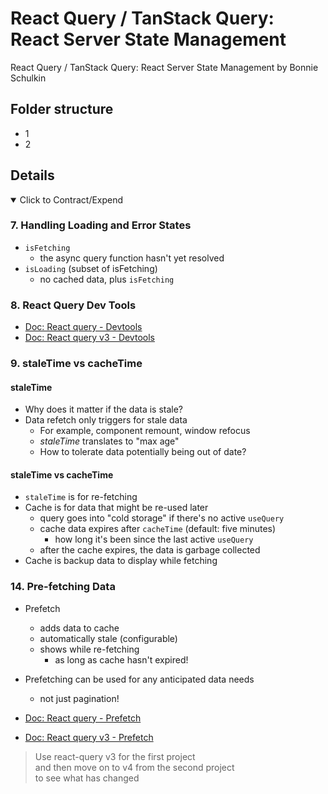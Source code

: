 # React Query / TanStack Query: React Server State Management

React Query / TanStack Query: React Server State Management by Bonnie Schulkin

## Folder structure

- 1
- 2

## Details

<details open>
  <summary>Click to Contract/Expend</summary>

### 7. Handling Loading and Error States

- `isFetching`
  - the async query function hasn't yet resolved
- `isLoading` (subset of isFetching)
  - no cached data, plus `isFetching`

### 8. React Query Dev Tools

- [Doc: React query - Devtools](https://tanstack.com/query/v4/docs/devtools)
- [Doc: React query v3 - Devtools](https://react-query-v3.tanstack.com/devtools)

### 9. staleTime vs cacheTime

#### staleTime

- Why does it matter if the data is stale?
- Data refetch only triggers for stale data
  - For example, component remount, window refocus
  - _staleTime_ translates to "max age"
  - How to tolerate data potentially being out of date?

#### staleTime vs cacheTime

- `staleTime` is for re-fetching
- Cache is for data that might be re-used later
  - query goes into "cold storage" if there's no active `useQuery`
  - cache data expires after `cacheTime` (default: five minutes)
    - how long it's been since the last active `useQuery`
  - after the cache expires, the data is garbage collected
- Cache is backup data to display while fetching

### 14. Pre-fetching Data

- Prefetch
  - adds data to cache
  - automatically stale (configurable)
  - shows while re-fetching
    - as long as cache hasn't expired!
- Prefetching can be used for any anticipated data needs

  - not just pagination!

- [Doc: React query - Prefetch](https://tanstack.com/query/v4/docs/guides/prefetching)
- [Doc: React query v3 - Prefetch](https://react-query-v3.tanstack.com/guides/prefetching)

</details>

> Use react-query v3 for the first project \
> and then move on to v4 from the second project \
> to see what has changed
